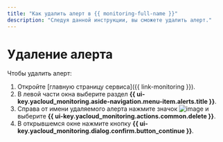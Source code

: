 ```yaml
---
title: "Как удалить алерт в {{ monitoring-full-name }}"
description: "Следуя данной инструкции, вы сможете удалить алерт." 
---
```


# Удаление алерта

Чтобы удалить алерт:

1. Откройте [главную страницу сервиса]({{ link-monitoring }}).
1. В левой части окна выберите раздел **{{ ui-key.yacloud_monitoring.aside-navigation.menu-item.alerts.title }}**.
1. Справа от имени удаляемого алерта нажмите значок ![image](../../../_assets/console-icons/ellipsis.svg) и выберите **{{ ui-key.yacloud_monitoring.actions.common.delete }}**.
1. В открывшемся окне нажмите кнопку **{{ ui-key.yacloud_monitoring.dialog.confirm.button_continue }}**.
